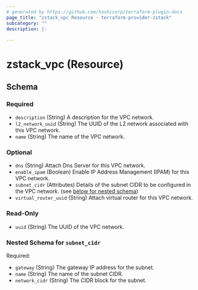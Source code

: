 ```yaml
---
# generated by https://github.com/hashicorp/terraform-plugin-docs
page_title: "zstack_vpc Resource - terraform-provider-zstack"
subcategory: ""
description: |-
  
---
```


# zstack_vpc (Resource)





<!-- schema generated by tfplugindocs -->
## Schema

### Required

- `description` (String) A description for the VPC network.
- `l2_network_uuid` (String) The UUID of the L2 network associated with this VPC network.
- `name` (String) The name of the VPC network.

### Optional

- `dns` (String) Attach Dns Server for this VPC network.
- `enable_ipam` (Boolean) Enable IP Address Management (IPAM) for this VPC network.
- `subnet_cidr` (Attributes) Details of the subnet CIDR to be configured in the VPC network. (see [below for nested schema](#nestedatt--subnet_cidr))
- `virtual_router_uuid` (String) Attach virtual router  for this VPC network.

### Read-Only

- `uuid` (String) The UUID of the VPC network.

<a id="nestedatt--subnet_cidr"></a>
### Nested Schema for `subnet_cidr`

Required:

- `gateway` (String) The gateway IP address for the subnet.
- `name` (String) The name of the subnet CIDR.
- `network_cidr` (String) The CIDR block for the subnet.
